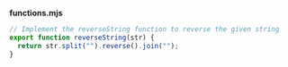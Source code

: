 **functions.mjs**
```js
// Implement the reverseString function to reverse the given string
export function reverseString(str) {
  return str.split("").reverse().join("");
}
```